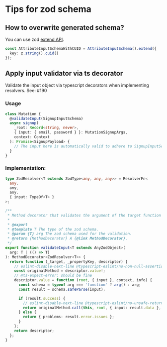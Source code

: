 # Tips for zod schema

## How to overwrite generated schema?

You can use zod [extend API](https://github.com/colinhacks/zod#extend).

```ts
const AttributeInputSchemaWithCUID = AttributeInputSchema().extend({
  key: z.string().cuid()
});
```

## Apply input validator via ts decorator

Validate the input object via typescript decorators when implementing resolvers. See: #190

### Usage

```ts
class Mutation {
  @validateInput(SignupInputSchema)
  async signup(
    _root: Record<string, never>,
    { input: { email, password } }: MutationSignupArgs,
    context: Context
  ): Promise<SignupPayload> {
    // The input here is automatically valid to adhere to SignupInputSchema
  }
}
```

### Implementation:

```ts
type ZodResolver<T extends ZodType<any, any, any>> = ResolverFn<
  any,
  any,
  any,
  { input: TypeOf<T> }
>;

/**
 * Method decorator that validates the argument of the target function against the given schema.
 *
 * @export
 * @template T The type of the zod schema.
 * @param {T} arg The zod schema used for the validation.
 * @return {MethodDecorator} A {@link MethodDecorator}.
 */
export function validateInput<T extends AnyZodObject>(
  arg: T | (() => T)
): MethodDecorator<ZodResolver<T>> {
  return function (_target, _propertyKey, descriptor) {
    // eslint-disable-next-line @typescript-eslint/no-non-null-assertion
    const originalMethod = descriptor.value!;
    // @ts-expect-error: should be fine
    descriptor.value = function (root, { input }, context, info) {
      const schema = typeof arg === 'function' ? arg() : arg;
      const result = schema.safeParse(input);

      if (result.success) {
        // eslint-disable-next-line @typescript-eslint/no-unsafe-return
        return originalMethod.call(this, root, { input: result.data }, context, info);
      } else {
        return { problems: result.error.issues };
      }
    };
    return descriptor;
  };
}
```
